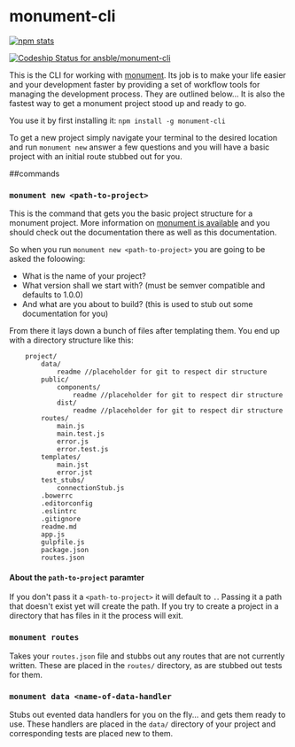 # monument-cli
[![npm stats](https://nodei.co/npm/monument-cli.png)](https://nodei.co/npm/monument-cli)

[ ![Codeship Status for ansble/monument-cli](https://codeship.com/projects/4b195f80-9c55-0132-f7f8-3a6c943f49f1/status?branch=master)](https://codeship.com/projects/64333)

This is the CLI for working with [monument](http://monument.ansble.com). Its job is to make your life easier and your development faster by providing a set of workflow tools for managing the development process. They are outlined below... It is also the fastest way to get a monument project stood up and ready to go.

You use it by first installing it: `npm install -g monument-cli`

To get a new project simply navigate your terminal to the desired location and run `monument new` answer a few questions and you will have a basic project with an initial route stubbed out for you.

##commands

### `monument new <path-to-project>`

This is the command that gets you the basic project structure for a monument project. More information on [monument is available](http://monument.ansble.com) and you should check out the documentation there as well as this documentation.

So when you run `monument new <path-to-project>` you are going to be asked the foloowing:
- What is the name of your project?
- What version shall we start with? (must be semver compatible and defaults to 1.0.0)
- And what are you about to build? (this is used to stub out some documentation for you)

From there it lays down a bunch of files after templating them. You end up with a directory structure like this:


````
	project/
        data/
            readme //placeholder for git to respect dir structure
        public/
            components/
                readme //placeholder for git to respect dir structure
            dist/
                readme //placeholder for git to respect dir structure
		routes/
			main.js
            main.test.js
			error.js
            error.test.js
		templates/
			main.jst
			error.jst
        test_stubs/
            connectionStub.js
		.bowerrc
		.editorconfig
		.eslintrc
        .gitignore
		readme.md
		app.js
        gulpfile.js
		package.json
		routes.json
````

#### About the `path-to-project` paramter

If you don't pass it a `<path-to-project>` it will default to `.`. Passing it a path that doesn't exist yet will create the path. If you try to create a project in a directory that has files in it the process will exit.

### `monument routes`

Takes your `routes.json` file and stubbs out any routes that are not currently written. These are placed in the `routes/` directory, as are stubbed out tests for them.

### `monument data <name-of-data-handler`

Stubs out evented data handlers for you on the fly... and gets them ready to use. These handlers are placed in the `data/` directory of your project and corresponding tests are placed new to them.
